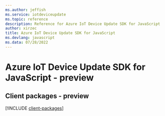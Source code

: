 ```yaml
---
ms.author: jeffish
ms.service: iotdeviceupdate
ms.topic: reference
description: Reference for Azure IoT Device Update SDK for JavaScript
author: xirzec
title: Azure IoT Device Update SDK for JavaScript
ms.devlang: javascript
ms.data: 07/28/2022
---
```

# Azure IoT Device Update SDK for JavaScript - preview

## Client packages - preview
[!INCLUDE [client-packages](iot-device-update-client-index.md)]